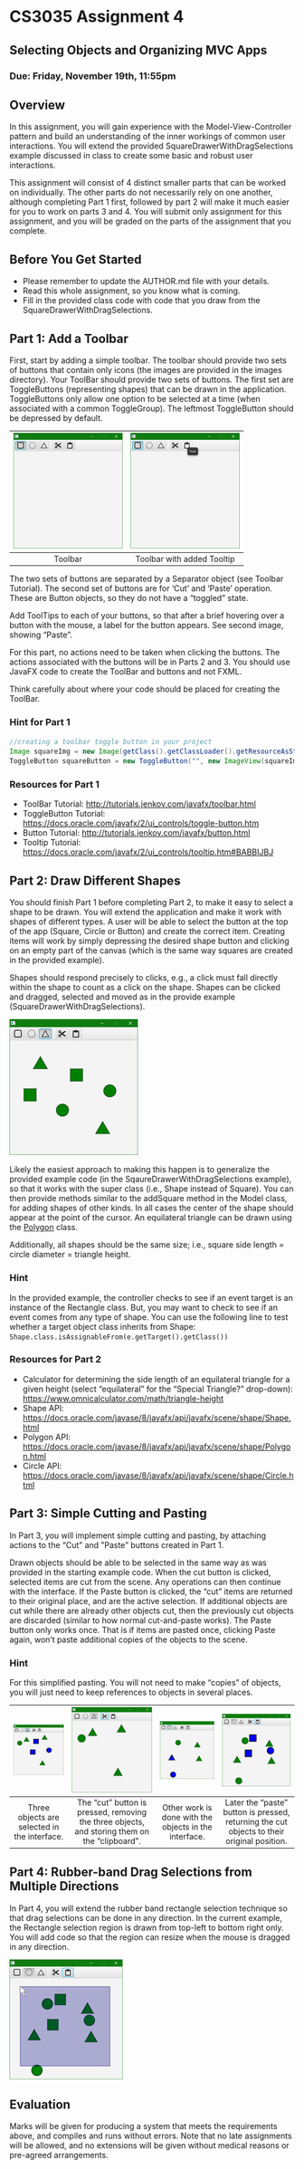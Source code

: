# CS3035 Assignment 4 

## Selecting Objects and Organizing MVC Apps

### Due: Friday, November 19th, 11:55pm

## Overview

In this assignment, you will gain experience with the
Model-View-Controller pattern and build an understanding of the inner
workings of common user interactions. You will extend the provided 
SquareDrawerWithDragSelections example discussed in class to create
some basic and robust user interactions.

This assignment will consist of 4 distinct smaller parts that can be
worked on individually. The other parts do not necessarily rely on one
another, although completing Part 1 first, followed by part 2 will make it much easier for you to work on parts 3 and 4. You will submit only assignment for this assignment, and you will be graded on the parts of the assignment that you complete.

## Before You Get Started

- Please remember to update the AUTHOR.md file with your details.
- Read this whole assignment, so you know what is coming.
- Fill in the provided class code with code that you draw from the SquareDrawerWithDragSelections. 

## Part 1: Add a Toolbar

First, start by adding a simple toolbar. The toolbar should provide two sets of buttons that contain only icons (the images are provided in the images directory). Your ToolBar should provide two sets of buttons. The first set are ToggleButtons (representing shapes) that can be drawn in the application. ToggleButtons only allow one option to be selected at a time (when associated with a common ToggleGroup). The leftmost ToggleButton should be depressed by default.


|![](src/media/screenshot1.png) | ![](src/media/screenshot2.png)|
|:---:|:---:|
| Toolbar | Toolbar with added Tooltip |

The two sets of buttons are separated by a Separator object (see Toolbar Tutorial). The second set of buttons are for ‘Cut’ and ‘Paste’ operation. These are Button objects, so they do not have a “toggled” state.

Add ToolTips to each of your buttons, so that after a brief hovering
over a button with the mouse, a label for the button appears. See second image, showing “Paste”.

For this part, no actions need to be taken when clicking the buttons.
The actions associated with the buttons will be in Parts 2 and 3. You
should use JavaFX code to create the ToolBar and buttons and not FXML.

Think carefully about where your code should be placed for creating the ToolBar.

### Hint for Part 1
```Java
//creating a toolbar toggle button in your project
Image squareImg = new Image(getClass().getClassLoader().getResourceAsStream("images/square.png"));
ToggleButton squareButton = new ToggleButton("", new ImageView(squareImg));
```

### Resources for Part 1

-   ToolBar Tutorial: <http://tutorials.jenkov.com/javafx/toolbar.html>
-   ToggleButton Tutorial:
    <https://docs.oracle.com/javafx/2/ui_controls/toggle-button.htm>
-   Button Tutorial: <http://tutorials.jenkov.com/javafx/button.html>
-   Tooltip Tutorial:
    <https://docs.oracle.com/javafx/2/ui_controls/tooltip.htm#BABBIJBJ>

## Part 2: Draw Different Shapes 

You should finish Part 1 before completing Part 2, to make it easy to
select a shape to be drawn. You will extend the application and make it work with shapes of different types. A user will be able to select the button at the top of the app (Square, Circle or Button) and create the correct item. Creating items will work by simply depressing the desired shape button and clicking on an empty part of the canvas (which is the same way squares are created in the provided example). 

Shapes should respond precisely to clicks, e.g., a click must fall directly within the shape to count as a click on the shape. Shapes can be clicked and dragged, selected and moved as in the provide example (SquareDrawerWithDragSelections).

![](src/media/screenshot3.png)

Likely the easiest approach to making this happen is to generalize the
provided example code (in the SqaureDrawerWithDragSelections example), so that it works with the super class (i.e., Shape instead of Square). You can then provide methods similar to the addSquare method in the Model class, for adding shapes of other kinds. In all cases the center of the shape should appear at the point of the cursor. An equilateral triangle can be drawn using the [Polygon](https://docs.oracle.com/javase/8/javafx/api/javafx/scene/shape/Polygon.html) class.

Additionally, all shapes should be the same size; i.e., square side length = circle diameter = triangle height.

### Hint

In the provided example, the controller checks to see if an event
target is an instance of the Rectangle class. But, you may want to check to see if an event comes from any type of shape. You can use the following line to test whether a target object class inherits from Shape: ```Shape.class.isAssignableFrom(e.getTarget().getClass())```

### Resources for Part 2

-   Calculator for determining the side length of an equilateral
    triangle for a given height (select “equilateral” for the “Special
    Triangle?” drop-down):
    <https://www.omnicalculator.com/math/triangle-height>
-   Shape API:
    <https://docs.oracle.com/javase/8/javafx/api/javafx/scene/shape/Shape.html>
-   Polygon API:
    <https://docs.oracle.com/javase/8/javafx/api/javafx/scene/shape/Polygon.html>
-   Circle API:
    <https://docs.oracle.com/javase/8/javafx/api/javafx/scene/shape/Circle.html>

## Part 3: Simple Cutting and Pasting

In Part 3, you will implement simple cutting and pasting, by attaching
actions to the “Cut” and ”Paste” buttons created in Part 1.

Drawn objects should be able to be selected in the same way as was
provided in the starting example code. When the cut button is clicked,
selected items are cut from the scene. Any operations can then continue with the interface. If the Paste button is clicked, the “cut” items are returned to their original place, and are the active selection. If additional objects are cut while there are already other objects cut, then the previously cut objects are discarded (similar to how normal cut-and-paste works). The Paste button only works once. That is if items are pasted once, clicking Paste again, won’t paste additional copies of the objects to the scene.

### Hint

For this simplified pasting. You will not need to make “copies” of
objects, you will just need to keep references to objects in several places.

| ![](src/media/screenshot4.png) | ![](src/media/screenshot5.png) | ![](src/media/screenshot6.png) | ![](src/media/screenshot7.png) |
|:---:|:---:|:---:|:---:|
| Three objects are selected in the interface. | The “cut” button is pressed, removing the three objects, and storing them on the “clipboard”. | Other work is done with the objects in the interface. | Later the “paste” button is pressed, returning the cut objects to their original position. |
 
## Part 4: Rubber-band Drag Selections from Multiple Directions

In Part 4, you will extend the rubber band rectangle selection technique so that drag selections can be done in any direction. In the current example, the Rectangle selection region is drawn from top-left to bottom right only. You will add code so that the region can resize when the mouse is dragged in any direction.

![](src/media/screenshot8.png)

Evaluation 
-----------

Marks will be given for producing a system that meets the requirements above, and compiles and runs without errors. Note that no late assignments will be allowed, and no extensions will be given without medical reasons or pre-agreed arrangements.
